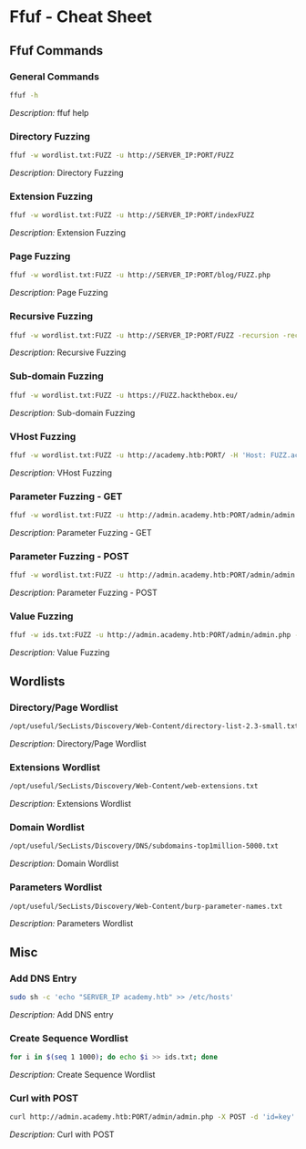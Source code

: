 
# Ffuf - Cheat Sheet

## Ffuf Commands

### General Commands

```sh
ffuf -h
```
*Description:* ffuf help

### Directory Fuzzing

```sh
ffuf -w wordlist.txt:FUZZ -u http://SERVER_IP:PORT/FUZZ
```
*Description:* Directory Fuzzing

### Extension Fuzzing

```sh
ffuf -w wordlist.txt:FUZZ -u http://SERVER_IP:PORT/indexFUZZ
```
*Description:* Extension Fuzzing

### Page Fuzzing

```sh
ffuf -w wordlist.txt:FUZZ -u http://SERVER_IP:PORT/blog/FUZZ.php
```
*Description:* Page Fuzzing

### Recursive Fuzzing

```sh
ffuf -w wordlist.txt:FUZZ -u http://SERVER_IP:PORT/FUZZ -recursion -recursion-depth 1 -e .php -v
```
*Description:* Recursive Fuzzing

### Sub-domain Fuzzing

```sh
ffuf -w wordlist.txt:FUZZ -u https://FUZZ.hackthebox.eu/
```
*Description:* Sub-domain Fuzzing

### VHost Fuzzing

```sh
ffuf -w wordlist.txt:FUZZ -u http://academy.htb:PORT/ -H 'Host: FUZZ.academy.htb' -fs xxx
```
*Description:* VHost Fuzzing

### Parameter Fuzzing - GET

```sh
ffuf -w wordlist.txt:FUZZ -u http://admin.academy.htb:PORT/admin/admin.php?FUZZ=key -fs xxx
```
*Description:* Parameter Fuzzing - GET

### Parameter Fuzzing - POST

```sh
ffuf -w wordlist.txt:FUZZ -u http://admin.academy.htb:PORT/admin/admin.php -X POST -d 'FUZZ=key' -H 'Content-Type: application/x-www-form-urlencoded' -fs xxx
```
*Description:* Parameter Fuzzing - POST

### Value Fuzzing

```sh
ffuf -w ids.txt:FUZZ -u http://admin.academy.htb:PORT/admin/admin.php -X POST -d 'id=FUZZ' -H 'Content-Type: application/x-www-form-urlencoded' -fs xxx
```
*Description:* Value Fuzzing

## Wordlists

### Directory/Page Wordlist

```sh
/opt/useful/SecLists/Discovery/Web-Content/directory-list-2.3-small.txt
```
*Description:* Directory/Page Wordlist

### Extensions Wordlist

```sh
/opt/useful/SecLists/Discovery/Web-Content/web-extensions.txt
```
*Description:* Extensions Wordlist

### Domain Wordlist

```sh
/opt/useful/SecLists/Discovery/DNS/subdomains-top1million-5000.txt
```
*Description:* Domain Wordlist

### Parameters Wordlist

```sh
/opt/useful/SecLists/Discovery/Web-Content/burp-parameter-names.txt
```
*Description:* Parameters Wordlist

## Misc

### Add DNS Entry

```sh
sudo sh -c 'echo "SERVER_IP academy.htb" >> /etc/hosts'
```
*Description:* Add DNS entry

### Create Sequence Wordlist

```sh
for i in $(seq 1 1000); do echo $i >> ids.txt; done
```
*Description:* Create Sequence Wordlist

### Curl with POST

```sh
curl http://admin.academy.htb:PORT/admin/admin.php -X POST -d 'id=key' -H 'Content-Type: application/x-www-form-urlencoded'
```
*Description:* Curl with POST
